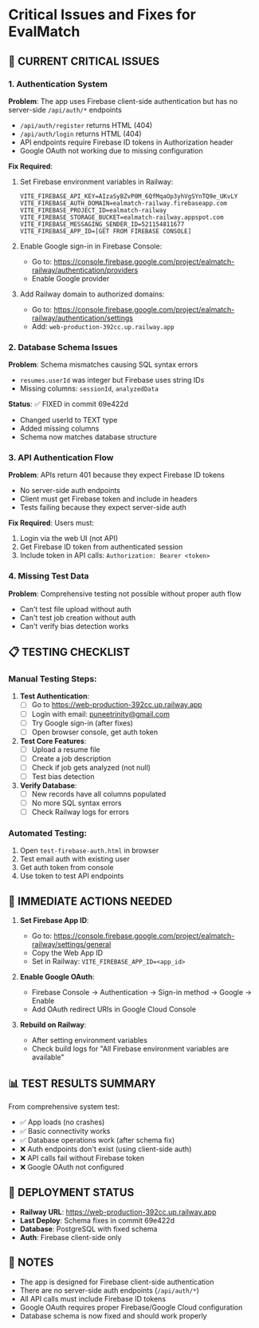 # Critical Issues and Fixes for EvalMatch

## 🚨 CURRENT CRITICAL ISSUES

### 1. **Authentication System**
**Problem**: The app uses Firebase client-side authentication but has no server-side `/api/auth/*` endpoints
- `/api/auth/register` returns HTML (404)
- `/api/auth/login` returns HTML (404)
- API endpoints require Firebase ID tokens in Authorization header
- Google OAuth not working due to missing configuration

**Fix Required**:
1. Set Firebase environment variables in Railway:
   ```
   VITE_FIREBASE_API_KEY=AIzaSyBZvP0M_6QfMqaOp3yhVgSYnTQ9e_UKvLY
   VITE_FIREBASE_AUTH_DOMAIN=ealmatch-railway.firebaseapp.com
   VITE_FIREBASE_PROJECT_ID=ealmatch-railway
   VITE_FIREBASE_STORAGE_BUCKET=ealmatch-railway.appspot.com
   VITE_FIREBASE_MESSAGING_SENDER_ID=521154811677
   VITE_FIREBASE_APP_ID=[GET FROM FIREBASE CONSOLE]
   ```

2. Enable Google sign-in in Firebase Console:
   - Go to: https://console.firebase.google.com/project/ealmatch-railway/authentication/providers
   - Enable Google provider

3. Add Railway domain to authorized domains:
   - Go to: https://console.firebase.google.com/project/ealmatch-railway/authentication/settings
   - Add: `web-production-392cc.up.railway.app`

### 2. **Database Schema Issues**
**Problem**: Schema mismatches causing SQL syntax errors
- `resumes.userId` was integer but Firebase uses string IDs
- Missing columns: `sessionId`, `analyzedData`

**Status**: ✅ FIXED in commit 69e422d
- Changed userId to TEXT type
- Added missing columns
- Schema now matches database structure

### 3. **API Authentication Flow**
**Problem**: APIs return 401 because they expect Firebase ID tokens
- No server-side auth endpoints
- Client must get Firebase token and include in headers
- Tests failing because they expect server-side auth

**Fix Required**:
Users must:
1. Login via the web UI (not API)
2. Get Firebase ID token from authenticated session
3. Include token in API calls: `Authorization: Bearer <token>`

### 4. **Missing Test Data**
**Problem**: Comprehensive testing not possible without proper auth flow
- Can't test file upload without auth
- Can't test job creation without auth
- Can't verify bias detection works

## 📋 TESTING CHECKLIST

### Manual Testing Steps:
1. **Test Authentication**:
   - [ ] Go to https://web-production-392cc.up.railway.app
   - [ ] Login with email: puneetrinity@gmail.com
   - [ ] Try Google sign-in (after fixes)
   - [ ] Open browser console, get auth token

2. **Test Core Features**:
   - [ ] Upload a resume file
   - [ ] Create a job description
   - [ ] Check if job gets analyzed (not null)
   - [ ] Test bias detection

3. **Verify Database**:
   - [ ] New records have all columns populated
   - [ ] No more SQL syntax errors
   - [ ] Check Railway logs for errors

### Automated Testing:
1. Open `test-firebase-auth.html` in browser
2. Test email auth with existing user
3. Get auth token from console
4. Use token to test API endpoints

## 🔧 IMMEDIATE ACTIONS NEEDED

1. **Set Firebase App ID**:
   - Go to: https://console.firebase.google.com/project/ealmatch-railway/settings/general
   - Copy the Web App ID
   - Set in Railway: `VITE_FIREBASE_APP_ID=<app_id>`

2. **Enable Google OAuth**:
   - Firebase Console → Authentication → Sign-in method → Google → Enable
   - Add OAuth redirect URIs in Google Cloud Console

3. **Rebuild on Railway**:
   - After setting environment variables
   - Check build logs for "All Firebase environment variables are available"

## 📊 TEST RESULTS SUMMARY

From comprehensive system test:
- ✅ App loads (no crashes)
- ✅ Basic connectivity works
- ✅ Database operations work (after schema fix)
- ❌ Auth endpoints don't exist (using client-side auth)
- ❌ API calls fail without Firebase token
- ❌ Google OAuth not configured

## 🚀 DEPLOYMENT STATUS

- **Railway URL**: https://web-production-392cc.up.railway.app
- **Last Deploy**: Schema fixes in commit 69e422d
- **Database**: PostgreSQL with fixed schema
- **Auth**: Firebase client-side only

## 📝 NOTES

- The app is designed for Firebase client-side authentication
- There are no server-side auth endpoints (`/api/auth/*`)
- All API calls must include Firebase ID tokens
- Google OAuth requires proper Firebase/Google Cloud configuration
- Database schema is now fixed and should work properly